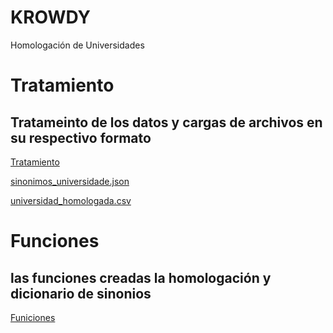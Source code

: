 # KROWDY
Homologación de Universidades


# Tratamiento
## Tratameinto de los datos y cargas de archivos en su respectivo formato 
[Tratamiento](https://github.com/Jhlirion/krowdy/blob/main/tratamiento.py)

[sinonimos_universidade.json](https://github.com/Jhlirion/krowdy/blob/main/Datos/sinonimos_universidade.json)

[universidad_homologada.csv](https://github.com/Jhlirion/krowdy/blob/main/Datos/universidad_homologada.csv)


# Funciones
## las funciones creadas la homologación y dicionario de sinonios

[Funiciones](https://github.com/Jhlirion/krowdy/blob/main/funciones.py)
